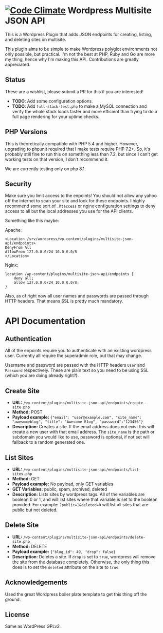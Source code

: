 [![Code Climate](https://codeclimate.com/github/remkade/multisite-json-api.png)](https://codeclimate.com/github/remkade/multisite-json-api)
Wordpress Multisite JSON API
============================
This is a Wordpress Plugin that adds JSON endpoints for creating, listing, and deleting sites on multisite.

This plugin aims to be simple to make Wordpress polyglot environments not only possible, but practical. I'm not the best at PHP, Ruby and Go are more my thing, hence why I'm making this API. Contributions are greatly appreciated.

Status
------
These are a wishlist, please submit a PR for this if you are interested!

* **TODO**: Add some configuration options.
* **TODO**: Add `full-stack-test.php` to make a MySQL connection and verify the whole stack loads faster and more efficient than trying to do a full page rendering for your uptime checks.

PHP Versions
------------
This is theoretically compatible with PHP 5.4 and higher. However, upgrading to phpunit  required that I make tests require PHP 7.2+. So, it's probably still fine to run this on something less than 7.2, but since I can't get working tests on that version, I don't recommend it.

We are currently testing only on php 8.1.

Security
--------
Make sure you limit access to the enpoints! You should not allow any yahoo off the internet to scan your site and look for these endpoints. I highly recommend some sort of `.htaccess` or nginx configuration settings to deny access to all but the local addresses you use for the API clients.

Something like this maybe:

Apache:

```
<Location /srv/wordpress/wp-content/plugins/multisite-json-api/endpoints>
DenyFrom All
AllowFrom 127.0.0.0/24 10.0.0.0/8
</Location>
```

Nginx:

```
location /wp-content/plugins/multisite-json-api/endpoints {
	deny all;
	allow 127.0.0.0/24 10.0.0.0/8;
}
```

Also, as of right now all user names and passwords are passed through HTTP headers. That means SSL is pretty much mandatory.

API Documentation
=================

Authentication
--------------
All of the enpoints require you to authenticate with an existing wordpress user. Currently all require the superadmin role, but that may change.

Username and password are passed with the HTTP headers `User` and `Password` respectively. These are plain text so you need to be using SSL (which you are doing already right?).

Create Site
-----------
- **URL:** `/wp-content/plugins/multisite-json-api/endpoints/create-site.php`
- **Method:** POST
- **Payload example:** `{"email": "user@example.com", "site_name": "awesomeblog", "title": "Awesome Blog", "password":"123456"}` 
- **Description:** Creates a site. If the email address does not exist this will create a new user with that email address. The `site_name` is the path or subdomain you would like to use, password is optional, if not set will fallback to a random generated one.

List Sites
----------
- **URL:** `/wp-content/plugins/multisite-json-api/endpoints/list-sites.php`
- **Method:** GET
- **Payload example:** No payload, only GET variables
- **GET Variables:** public, spam, archived, deleted
- **Description:** Lists sites by wordpress tags. All of the variables are boolean 0 or 1, and will list sites where that variable is set to the boolean provided. For example: `?public=1&deleted=0` will list all sites that are public but not deleted.

Delete Site
-----------
- **URL:** `/wp-content/plugins/multisite-json-api/endpoints/delete-site.php`
- **Method:** DELETE
- **Payload example:** `{"blog_id": 49, "drop": false}`
- **Description:** Deletes a site. If `drop` is set to `true`, wordpress will remove the site from the database completely. Otherwise, the only thing this does is to set the `deleted` attribute on the site to `true`.

Acknowledgements
----------------
Used the great Wordpress boiler plate template to get this thing off the ground.

License
-------
Same as WordPress GPLv2.
